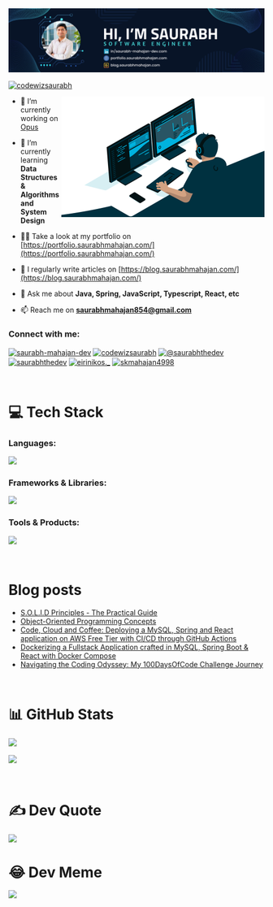 <div align="center"><a href="https://portfolio.saurabhmahajan.com" target="blank"> <img src="https://raw.githubusercontent.com/saurabhthecodewizard/saurabhthecodewizard/main/banner.png"></a></div>

<p align="left"> <a href="https://twitter.com/codewizsaurabh" target="blank"><img src="https://img.shields.io/twitter/follow/codewizsaurabh?logo=twitter&style=for-the-badge" alt="codewizsaurabh" /></a> </p>

<img align="right" alt="coding" width="400" src="https://raw.githubusercontent.com/saurabhthecodewizard/saurabhthecodewizard/main/coder.jpg">

- 🔭 I’m currently working on [Opus](https://github.com/saurabhthecodewizard/opus)

- 🌱 I’m currently learning **Data Structures & Algorithms and System Design**

- 👨‍💻 Take a look at my portfolio on [https://portfolio.saurabhmahajan.com/](https://portfolio.saurabhmahajan.com/)

- 📝 I regularly write articles on [https://blog.saurabhmahajan.com/](https://blog.saurabhmahajan.com/)

- 💬 Ask me about **Java, Spring, JavaScript, Typescript, React, etc**

- 📫 Reach me on **saurabhmahajan854@gmail.com**

<h3 align="left">Connect with me:</h3>
<p align="left">
<a href="https://linkedin.com/in/saurabh-mahajan-dev" target="blank"><img align="center" src="https://raw.githubusercontent.com/rahuldkjain/github-profile-readme-generator/master/src/images/icons/Social/linked-in-alt.svg" alt="saurabh-mahajan-dev" height="30" width="40" /></a>
<a href="https://twitter.com/codewizsaurabh" target="blank"><img align="center" src="https://raw.githubusercontent.com/rahuldkjain/github-profile-readme-generator/master/src/images/icons/Social/twitter.svg" alt="codewizsaurabh" height="30" width="40" /></a>
<a href="https://blog.saurabhmahajan.com" target="blank"><img align="center" src="https://raw.githubusercontent.com/danielcranney/readme-generator/main/public/icons/socials/hashnode.svg" alt="@saurabhthedev" height="30" width="40" /></a>
<a href="https://dev.to/saurabhthedev" target="blank"><img align="center" src="https://raw.githubusercontent.com/danielcranney/readme-generator/main/public/icons/socials/devdotto.svg" alt="saurabhthedev" height="30" width="40" /></a>
<a href="https://instagram.com/eirinikos._" target="blank"><img align="center" src="https://raw.githubusercontent.com/rahuldkjain/github-profile-readme-generator/master/src/images/icons/Social/instagram.svg" alt="eirinikos._" height="30" width="40" /></a>
<a href="https://www.leetcode.com/skmahajan4998" target="blank"><img align="center" src="https://raw.githubusercontent.com/rahuldkjain/github-profile-readme-generator/master/src/images/icons/Social/leet-code.svg" alt="skmahajan4998" height="30" width="40" /></a>
</p>

<br />

<h1 align="left">💻 Tech Stack</h1>
<h3 align="left">Languages:</h3>
<p align="left">
  <a href="https://skillicons.dev">
    <img src="https://skillicons.dev/icons?i=java,javascript,typescript,python,cs,mongodb,mysql,postgres,html,css" height="60" />
  </a>
</p>

<h3 align="left">Frameworks & Libraries:</h3>
<p align="left">
  <a href="https://skillicons.dev">
    <img src="https://skillicons.dev/icons?i=spring,react,dotnet,nodejs,express,graphql,nextjs,materialui,tailwind" height="60" />
  </a>
</p>

<h3 align="left">Tools & Products:</h3>
<p align="left">
  <a href="https://skillicons.dev">
    <img src="https://skillicons.dev/icons?i=git,github,githubactions,docker,aws" height="60" />
  </a>
</p>

<br />

# Blog posts
<!-- BLOG-POST-LIST:START -->
- [S.O.L.I.D Principles - The Practical Guide](https://blog.saurabhmahajan.com/solid-principles-the-practical-guide)
- [Object-Oriented Programming Concepts](https://blog.saurabhmahajan.com/object-oriented-programming-concepts)
- [Code, Cloud and Coffee: Deploying a MySQL, Spring and React application on AWS Free Tier with CI/CD through GitHub Actions](https://blog.saurabhmahajan.com/code-cloud-and-coffee-deploying-a-mysql-spring-and-react-application-on-aws-free-tier-with-cicd-through-github-actions)
- [Dockerizing a Fullstack Application crafted in MySQL, Spring Boot &amp; React with Docker Compose](https://blog.saurabhmahajan.com/dockerizing-a-fullstack-application-crafted-in-mysql-spring-boot-react-with-docker-compose)
- [Navigating the Coding Odyssey: My 100DaysOfCode Challenge Journey](https://blog.saurabhmahajan.com/navigating-the-coding-odyssey-my-100daysofcode-challenge-journey)
<!-- BLOG-POST-LIST:END -->

<br />

<h1 align="left">📊 GitHub Stats</h1>
<p align="left"><img src="https://github-readme-streak-stats.herokuapp.com/?user=saurabhthecodewizard&theme=react&hide_border=true"/></p>
<p align="left"><img src="https://github-profile-summary-cards.vercel.app/api/cards/profile-details?username=saurabhthecodewizard&theme=react"/></p>

<br />
 
<h1 align="left">✍️ Dev Quote </h1>
<p align="left"><img src="https://quotes-github-readme.vercel.app/api?type=horizontal&theme=light&border=true" height="160"/></p>


<h1 align="left">😂 Dev Meme</h1>
<p align="left"><img src='https://memer-new.vercel.app/' style="height: 400px;"/></p>

<br/>
<br/>
<br/>
<br/>
